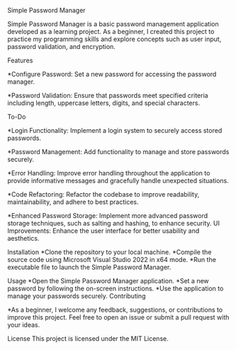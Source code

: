 Simple Password Manager

Simple Password Manager is a basic password management application developed as a learning project. 
As a beginner, I created this project to practice my programming skills and explore concepts such as user input, password validation, and encryption.

Features

*Configure Password: Set a new password for accessing the password manager.

*Password Validation: Ensure that passwords meet specified criteria including length, uppercase letters, digits, and special characters.


To-Do

*Login Functionality: Implement a login system to securely access stored passwords.

*Password Management: Add functionality to manage and store passwords securely.

*Error Handling: Improve error handling throughout the application to provide informative messages and gracefully handle unexpected situations.

*Code Refactoring: Refactor the codebase to improve readability, maintainability, and adhere to best practices.

*Enhanced Password Storage: Implement more advanced password storage techniques, such as salting and hashing, to enhance security.
 UI Improvements: Enhance the user interface for better usability and aesthetics.


Installation
*Clone the repository to your local machine.
*Compile the source code using Microsoft Visual Studio 2022 in x64 mode.
*Run the executable file to launch the Simple Password Manager.

Usage
*Open the Simple Password Manager application.
*Set a new password by following the on-screen instructions.
*Use the application to manage your passwords securely.
Contributing

*As a beginner, I welcome any feedback, suggestions, or contributions to improve this project. Feel free to open an issue or submit a pull request with your ideas.

License
This project is licensed under the MIT License.
